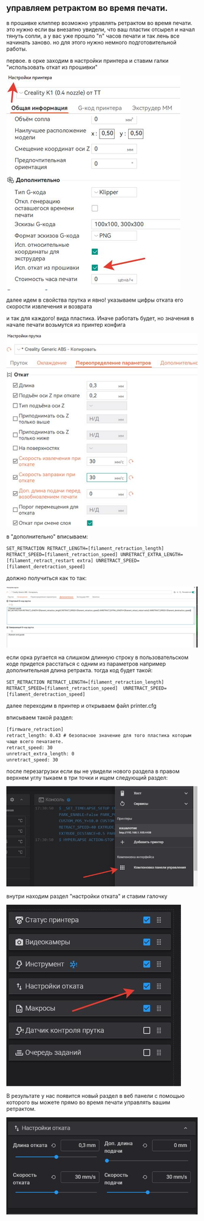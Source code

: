 <h2> управляем ретрактом во время печати.</h2>

в прошивке клиппер возможно управлять ретрактом во время печати. это нужно если вы внезапно увидели, что ваш пластик отсырел и начал тянуть сопли,  а у вас уже прошло "n" часов печати и так лень все начинать заново. но для этого нужно немного подготовительной работы. 

первое. в орке заходим в настройки принтера и ставим галки "использовать откат из прошивки" 

![](orca1.jpg)

далее идем в свойства прутка и явно! указываем цифры отката его скорости извлечения и возврата 

и так для каждого! вида пластика. Иначе работать будет, но значения в начале печати возьмутся из принтер конфига

![](orca2.jpg)

в "дополнительно" вписываем:

```
SET_RETRACTION RETRACT_LENGTH=[filament_retraction_length] RETRACT_SPEED=[filament_retraction_speed] UNRETRACT_EXTRA_LENGTH=[filament_retract_restart extra] UNRETRACT_SPEED=[filament_deretraction_speed]
```
должно получиться как то так:

![](orca3.jpg)

если орка ругается на слишком длинную строку в пользовательском коде придется расстаться с одним из параметров например дополнительная длина ретракта. тогда код будет такой:

```
SET_RETRACTION RETRACT_LENGTH=[filament_retraction_length] RETRACT_SPEED=[filament_retraction_speed]  UNRETRACT_SPEED=[filament_deretraction_speed]
```


далее переходим в принтер и открываем файл printer.cfg

вписываем такой раздел:

```
[firmware_retraction]
retract_length: 0.43 # безопасное значение для того пластика которым чаще всего печатаете.
retract_speed: 30
unretract_extra_length: 0
unretract_speed: 30

```
после перезагрузки если вы не увидели нового раздела в правом верхнем углу тыкаем в три точки и ищем следующий раздел:

![](fluid1.jpg)

внутри находим раздел "настройки отката" и ставим галочку

![](fluid2.jpg)

В результате у нас появится новый раздел в веб панели с помощью которого вы можете прямо во время печати управлять вашим ретрактом. 

![](fluid3.jpg)
